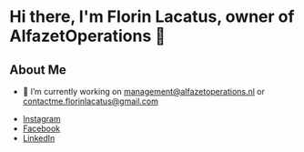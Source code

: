 <!DOCTYPE html>
<html lang="en">
<head>
    <meta charset="UTF-8">
    <meta name="viewport" content="width=device-width, initial-scale=1.0">
    <title>AlfazetOperations Profile</title>
</head>
<body>
    <h1>Hi there, I'm Florin Lacatus, owner of AlfazetOperations 👋</h1>
    <h2>About Me</h2>
    <ul>
        <li>🔭 I’m currently working on <a href="https://github.com/AlfazetOperations/
        <li>👯 I’m looking to collaborate on Business Administration Digitalization</li>

     https://www.kvk.nl/bestellen/#/93221495000058781757?origin=search   <li>

📫 How to contact me: <a href="mailto:management@alfazetoperations.nl">management@alfazetoperations.nl</a> or <a href="mailto:contactme.florinlacatus@gmail.com">contactme.florinlacatus@gmail.com</a></li>
    </ul>
    <ul>
        <li><a href="https://www.instagram.com/eternitas98?igsh=ZG91ZzgxOWVqOGQx">Instagram</a></li>
        <li><a href="https://www.facebook.com/share/18pdCmH8H9/">Facebook</a></li>
        <li><a href="https://www.linkedin.com/in/florin-lacatus-879085238?utm_source=share&utm_campaign=share_via&utm_content=profile&utm_medium=android_app">LinkedIn</a></li>
    </ul>
</body>
</html>
